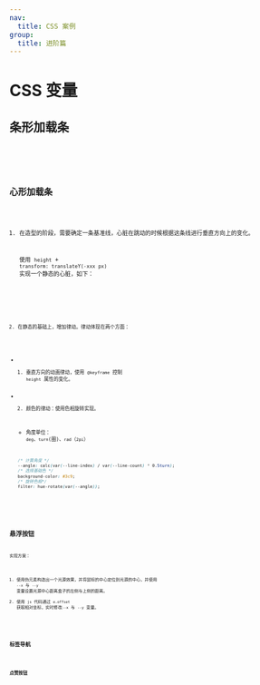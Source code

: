 ```yaml
---
nav:
  title: CSS 案例
group:
  title: 进阶篇
---
```


# CSS 变量

## 条形加载条

<code src="./strip-loading/oldIndex" title="不使用 css 变量">

<code src="./strip-loading/newIndex" title="使用 css 变量">

## 心形加载条

1. 在造型的阶段，需要确定一条基准线，心脏在跳动的时候根据这条线进行垂直方向上的变化。

   使用 `height` + `transform: translateY(-xxx px)` 实现一个静态的心脏，如下：

<code src="./heart-loading/demo01">

2. 在静态的基础上，增加律动。律动体现在两个方面：

- 1. 垂直方向的动画律动，使用 `@keyframe` 控制 `height` 属性的变化。

- 2. 颜色的律动：使用色相旋转实现。

  - 角度单位： `deg`、`turn`(圈)、`rad`（`2pi`）

  ```css
  /* 计算角度 */
  --angle: calc(var(--line-index) / var(--line-count) * 0.5turn);
  /* 选择基础色 */
  background-color: #3c9;
  /* 旋转色相*/
  filter: hue-rotate(var(--angle));
  ```

<code src="./heart-loading/demo02">

## 悬浮按钮

实现方案：

1. 使用伪元素构造出一个光源效果，并将鼠标的中心定位到光源的中心，并使用 `--x` 与 `--y` 变量设置光源中心距离盒子的左侧与上侧的距离。
1. 使用 `js` 代码通过 `e.offset` 获取相对坐标，实时修改`--x` 与 `--y` 变量。

<code src="./suspend-button">

## 标签导航

<code src="./tab-navbar">

## 点赞按钮

<code src="./thumb-up-button">
